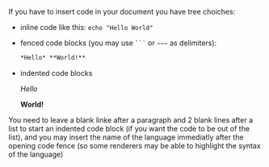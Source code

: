 If you have to insert code in your document you 
have tree choiches:
 - inline code like this: `echo "Hello World"`
 - fenced code blocks (you may use ` ``` ` or `~~~` 
   as delimiters): 
   ``` markdown
   *Hello* **World!**
   ```
- indented code blocks


    *Hello* 
    
    **World!**

You need to leave a blank linke after a paragraph 
and 2 blank lines after a list to start an indented 
code block (if you want the code to be out of the 
list), and you may insert the name of the language 
immediatly after the opening code fence (so some 
renderers may be able to highlight the syntax of 
the language)